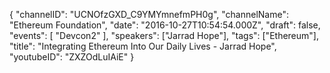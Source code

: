 {
    "channelID": "UCNOfzGXD_C9YMYmnefmPH0g",
    "channelName": "Ethereum Foundation",
    "date": "2016-10-27T10:54:54.000Z",
    "draft": false,
    "events": [
        "Devcon2"
    ],
    "speakers": ["Jarrad Hope"],
    "tags": ["Ethereum"],
    "title": "Integrating Ethereum Into Our Daily Lives - Jarrad Hope",
    "youtubeID": "ZXZOdLuIAiE"
}
